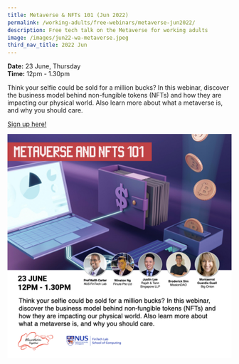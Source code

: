 ```yaml
---
title: Metaverse & NFTs 101 (Jun 2022)
permalink: /working-adults/free-webinars/metaverse-jun2022/
description: Free tech talk on the Metaverse for working adults
image: /images/jun22-wa-metaverse.jpeg
third_nav_title: 2022 Jun
---
```


**Date:** 23 June, Thursday
<br> **Time:** 12pm - 1.30pm

Think your selfie could be sold for a million bucks? In this webinar, discover the business model behind non-fungible tokens (NFTs) and how they are impacting our physical world. Also learn more about what a metaverse is, and why you should care.

[Sign up here!](https://go.gov.sg/wa-metaverse-jun22)

![Free webinar on metaverse for working adults ](/images/Updated-Jun22-WA-Metaverse-updated.jpeg)